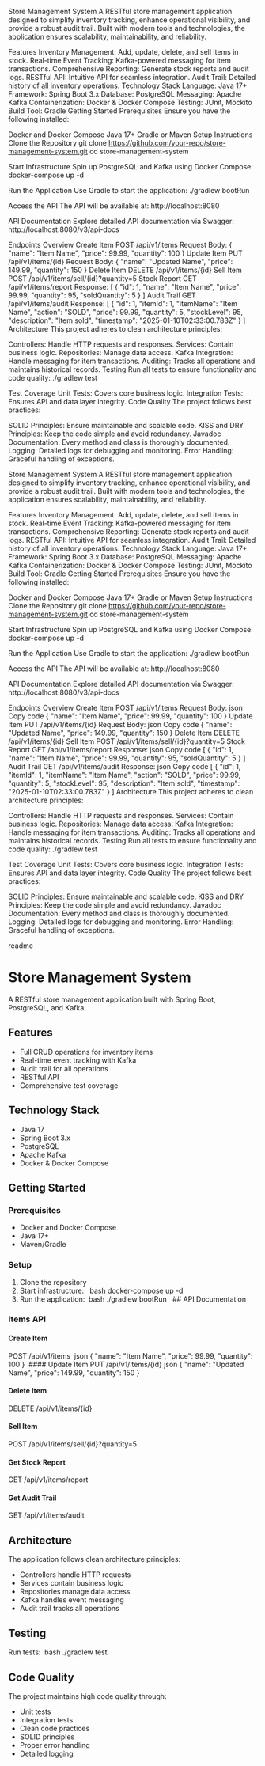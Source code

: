 Store Management System
A RESTful store management application designed to simplify inventory tracking, enhance operational visibility, and provide a robust audit trail. Built with modern tools and technologies, the application ensures scalability, maintainability, and reliability.

Features
Inventory Management: Add, update, delete, and sell items in stock.
Real-time Event Tracking: Kafka-powered messaging for item transactions.
Comprehensive Reporting: Generate stock reports and audit logs.
RESTful API: Intuitive API for seamless integration.
Audit Trail: Detailed history of all inventory operations.
Technology Stack
Language: Java 17+
Framework: Spring Boot 3.x
Database: PostgreSQL
Messaging: Apache Kafka
Containerization: Docker & Docker Compose
Testing: JUnit, Mockito
Build Tool: Gradle
Getting Started
Prerequisites
Ensure you have the following installed:

Docker and Docker Compose
Java 17+
Gradle or Maven
Setup Instructions
Clone the Repository
git clone https://github.com/your-repo/store-management-system.git
cd store-management-system

Start Infrastructure
Spin up PostgreSQL and Kafka using Docker Compose:
docker-compose up -d

Run the Application
Use Gradle to start the application:
./gradlew bootRun

Access the API
The API will be available at:
http://localhost:8080

API Documentation
Explore detailed API documentation via Swagger:
http://localhost:8080/v3/api-docs

Endpoints Overview
Create Item
POST /api/v1/items
Request Body:
{ "name": "Item Name", "price": 99.99, "quantity": 100 }
Update Item
PUT /api/v1/items/{id}
Request Body:
{ "name": "Updated Name", "price": 149.99, "quantity": 150 }
Delete Item
DELETE /api/v1/items/{id}
Sell Item
POST /api/v1/items/sell/{id}?quantity=5
Stock Report
GET /api/v1/items/report
Response:
[ { "id": 1, "name": "Item Name", "price": 99.99, "quantity": 95, "soldQuantity": 5 } ]
Audit Trail
GET /api/v1/items/audit
Response:
[ { "id": 1, "itemId": 1, "itemName": "Item Name", "action": "SOLD", "price": 99.99, "quantity": 5, "stockLevel": 95, "description": "Item sold", "timestamp": "2025-01-10T02:33:00.783Z" } ]
Architecture
This project adheres to clean architecture principles:

Controllers: Handle HTTP requests and responses.
Services: Contain business logic.
Repositories: Manage data access.
Kafka Integration: Handle messaging for item transactions.
Auditing: Tracks all operations and maintains historical records.
Testing
Run all tests to ensure functionality and code quality:
./gradlew test

Test Coverage
Unit Tests: Covers core business logic.
Integration Tests: Ensures API and data layer integrity.
Code Quality
The project follows best practices:

SOLID Principles: Ensure maintainable and scalable code.
KISS and DRY Principles: Keep the code simple and avoid redundancy.
Javadoc Documentation: Every method and class is thoroughly documented.
Logging: Detailed logs for debugging and monitoring.
Error Handling: Graceful handling of exceptions.

Store Management System
A RESTful store management application designed to simplify inventory tracking, enhance operational visibility, and provide a robust audit trail. Built with modern tools and technologies, the application ensures scalability, maintainability, and reliability.

Features
Inventory Management: Add, update, delete, and sell items in stock.
Real-time Event Tracking: Kafka-powered messaging for item transactions.
Comprehensive Reporting: Generate stock reports and audit logs.
RESTful API: Intuitive API for seamless integration.
Audit Trail: Detailed history of all inventory operations.
Technology Stack
Language: Java 17+
Framework: Spring Boot 3.x
Database: PostgreSQL
Messaging: Apache Kafka
Containerization: Docker & Docker Compose
Testing: JUnit, Mockito
Build Tool: Gradle
Getting Started
Prerequisites
Ensure you have the following installed:

Docker and Docker Compose
Java 17+
Gradle or Maven
Setup Instructions
Clone the Repository
git clone https://github.com/your-repo/store-management-system.git
cd store-management-system

Start Infrastructure
Spin up PostgreSQL and Kafka using Docker Compose:
docker-compose up -d

Run the Application
Use Gradle to start the application:
./gradlew bootRun

Access the API
The API will be available at:
http://localhost:8080

API Documentation
Explore detailed API documentation via Swagger:
http://localhost:8080/v3/api-docs

Endpoints Overview
Create Item
POST /api/v1/items
Request Body:
json
Copy code
{
  "name": "Item Name",
  "price": 99.99,
  "quantity": 100
}
Update Item
PUT /api/v1/items/{id}
Request Body:
json
Copy code
{
  "name": "Updated Name",
  "price": 149.99,
  "quantity": 150
}
Delete Item
DELETE /api/v1/items/{id}
Sell Item
POST /api/v1/items/sell/{id}?quantity=5
Stock Report
GET /api/v1/items/report
Response:
json
Copy code
[
  {
    "id": 1,
    "name": "Item Name",
    "price": 99.99,
    "quantity": 95,
    "soldQuantity": 5
  }
]
Audit Trail
GET /api/v1/items/audit
Response:
json
Copy code
[
  {
    "id": 1,
    "itemId": 1,
    "itemName": "Item Name",
    "action": "SOLD",
    "price": 99.99,
    "quantity": 5,
    "stockLevel": 95,
    "description": "Item sold",
    "timestamp": "2025-01-10T02:33:00.783Z"
  }
]
Architecture
This project adheres to clean architecture principles:

Controllers: Handle HTTP requests and responses.
Services: Contain business logic.
Repositories: Manage data access.
Kafka Integration: Handle messaging for item transactions.
Auditing: Tracks all operations and maintains historical records.
Testing
Run all tests to ensure functionality and code quality:
./gradlew test

Test Coverage
Unit Tests: Covers core business logic.
Integration Tests: Ensures API and data layer integrity.
Code Quality
The project follows best practices:

SOLID Principles: Ensure maintainable and scalable code.
KISS and DRY Principles: Keep the code simple and avoid redundancy.
Javadoc Documentation: Every method and class is thoroughly documented.
Logging: Detailed logs for debugging and monitoring.
Error Handling: Graceful handling of exceptions.


readme

# Store Management System

A RESTful store management application built with Spring Boot, PostgreSQL, and Kafka.

## Features

- Full CRUD operations for inventory items
- Real-time event tracking with Kafka
- Audit trail for all operations
- RESTful API
- Comprehensive test coverage

## Technology Stack

- Java 17
- Spring Boot 3.x
- PostgreSQL
- Apache Kafka
- Docker & Docker Compose

## Getting Started

### Prerequisites
- Docker and Docker Compose
- Java 17+
- Maven/Gradle

### Setup

1. Clone the repository
2. Start infrastructure:
  bash
docker-compose up -d
 
3. Run the application:  bash
./gradlew bootRun
  ## API Documentation

### Items API

#### Create Item
POST /api/v1/items  json
{
"name": "Item Name",
"price": 99.99,
"quantity": 100
}
 #### Update Item
PUT /api/v1/items/{id} json
{
"name": "Updated Name",
"price": 149.99,
"quantity": 150
}
 
#### Delete Item
DELETE /api/v1/items/{id}

#### Sell Item
POST /api/v1/items/sell/{id}?quantity=5

#### Get Stock Report
GET /api/v1/items/report

#### Get Audit Trail
GET /api/v1/items/audit

## Architecture

The application follows clean architecture principles:
- Controllers handle HTTP requests
- Services contain business logic
- Repositories manage data access
- Kafka handles event messaging
- Audit trail tracks all operations

## Testing

Run tests:  bash
./gradlew test
 
## Code Quality

The project maintains high code quality through:
- Unit tests
- Integration tests
- Clean code practices
- SOLID principles
- Proper error handling
- Detailed logging 
